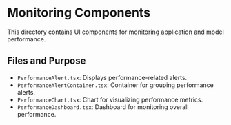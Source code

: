 # Monitoring Components

This directory contains UI components for monitoring application and model performance.

## Files and Purpose
- `PerformanceAlert.tsx`: Displays performance-related alerts.
- `PerformanceAlertContainer.tsx`: Container for grouping performance alerts.
- `PerformanceChart.tsx`: Chart for visualizing performance metrics.
- `PerformanceDashboard.tsx`: Dashboard for monitoring overall performance.
